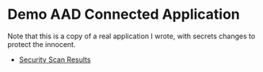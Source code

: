 # Demo AAD Connected Application

Note that this is a copy of a real application I wrote, with secrets changes to protect the innocent.

 - [Security Scan Results](https://github.com/martinwoodward/AADWebApp/security)